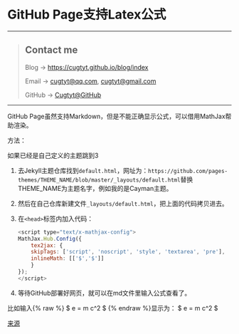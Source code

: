 # GitHub Page支持Latex公式

---
> ## Contact me
> Blog -> <https://cugtyt.github.io/blog/index>
>
> Email -> <cugtyt@qq.com>, <cugtyt@gmail.com>
>
> GitHub -> [Cugtyt@GitHub](https://github.com/Cugtyt)

---

<head>
    <script src="https://cdn.mathjax.org/mathjax/latest/MathJax.js?config=TeX-AMS-MML_HTMLorMML" type="text/javascript">   </script>
    <script type="text/x-mathjax-config">
        MathJax.Hub.Config({
            tex2jax: {
            skipTags: ['script', 'noscript', 'style', 'textarea', 'pre'],
            inlineMath: [['$','$']]
            }
        });
    </script>
</head>

GitHub Page虽然支持Markdown，但是不能正确显示公式，可以借用MathJax帮助渲染。

方法：

如果已经是自己定义的主题跳到3

1. 去Jekyll主题仓库找到`default.html`，网址为：`https://github.com/pages-themes/THEME_NAME/blob/master/_layouts/default.html`替换THEME_NAME为主题名字，例如我的是Cayman主题。

2. 然后在自己仓库新建文件`_layouts/default.html`，把上面的代码拷贝进去。

3. 在`<head>`标签内加入代码：

    ``` javascript
    <script type="text/x-mathjax-config">
    MathJax.Hub.Config({
        tex2jax: {
        skipTags: ['script', 'noscript', 'style', 'textarea', 'pre'],
        inlineMath: [['$','$']]
        }
    });
    </script>
    ```

4. 等待GitHub部署好网页，就可以在md文件里输入公式查看了。

比如输入{% raw %} $ e = m c^2 $ {% endraw %}显示为： $ e = m c^2 $

[来源](https://stackoverflow.com/questions/26275645/how-to-supported-latex-in-github-pages)
